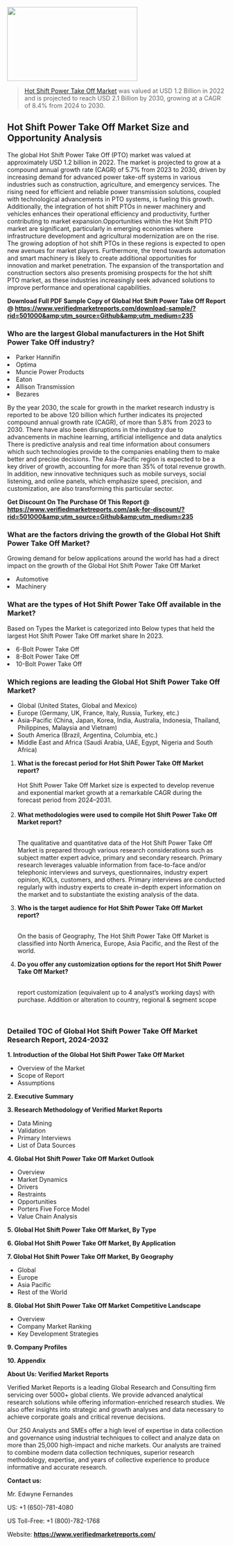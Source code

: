 <img src="https://ffe5etoiles.com/wp-content/uploads/2024/12/MST1-300x171.png" alt="" width="300" height="171" class="alignnone size-medium wp-image-20088" /><blockquote><p><p><a href="https://www.verifiedmarketreports.com/download-sample/?rid=501000&utm_source=Github&utm_medium=235" target="_blank">Hot Shift Power Take Off Market</a> was valued at USD 1.2 Billion in 2022 and is projected to reach USD 2.1 Billion by 2030, growing at a CAGR of 8.4% from 2024 to 2030.</p></blockquote><p><h2>Hot Shift Power Take Off Market Size and Opportunity Analysis</h2>The global Hot Shift Power Take Off (PTO) market was valued at approximately USD 1.2 billion in 2022. The market is projected to grow at a compound annual growth rate (CAGR) of 5.7% from 2023 to 2030, driven by increasing demand for advanced power take-off systems in various industries such as construction, agriculture, and emergency services. The rising need for efficient and reliable power transmission solutions, coupled with technological advancements in PTO systems, is fueling this growth. Additionally, the integration of hot shift PTOs in newer machinery and vehicles enhances their operational efficiency and productivity, further contributing to market expansion.Opportunities within the Hot Shift PTO market are significant, particularly in emerging economies where infrastructure development and agricultural modernization are on the rise. The growing adoption of hot shift PTOs in these regions is expected to open new avenues for market players. Furthermore, the trend towards automation and smart machinery is likely to create additional opportunities for innovation and market penetration. The expansion of the transportation and construction sectors also presents promising prospects for the hot shift PTO market, as these industries increasingly seek advanced solutions to improve performance and operational capabilities.</p><p class=""><strong>Download Full PDF Sample Copy of Global Hot Shift Power Take Off Report @ <a href="https://www.verifiedmarketreports.com/download-sample/?rid=501000&amp;utm_source=Github&amp;utm_medium=235" target="_blank">https://www.verifiedmarketreports.com/download-sample/?rid=501000&amp;utm_source=Github&amp;utm_medium=235</a></strong></p><h3 id="" class="">Who are the largest Global manufacturers in the Hot Shift Power Take Off industry?</h3><p><li>Parker Hannifin</li><li> Optima</li><li> Muncie Power Products</li><li> Eaton</li><li> Allison Transmission</li><li> Bezares</li></p><div class=""><div class="" dir="" data-message-author-role="" data-message-id="" data-message-model-slug=""><div class=""><div class=""><div class=""><div class="" dir="" data-message-author-role="" data-message-id="" data-message-model-slug=""><div class=""><div class=""><p>By the year 2030, the scale for growth in the market research industry is reported to be above 120 billion which further indicates its projected compound annual growth rate (CAGR), of more than 5.8% from 2023 to 2030. There have also been disruptions in the industry due to advancements in machine learning, artificial intelligence and data analytics There is predictive analysis and real time information about consumers which such technologies provide to the companies enabling them to make better and precise decisions. The Asia-Pacific region is expected to be a key driver of growth, accounting for more than 35% of total revenue growth. In addition, new innovative techniques such as mobile surveys, social listening, and online panels, which emphasize speed, precision, and customization, are also transforming this particular sector.</p><p><strong>Get Discount On The Purchase Of This Report @&nbsp; <a href="https://www.verifiedmarketreports.com/ask-for-discount/?rid=501000&amp;utm_source=Github&amp;utm_medium=235" target="_blank">https://www.verifiedmarketreports.com/ask-for-discount/?rid=501000&amp;utm_source=Github&amp;utm_medium=235</a></strong></p></div></div></div></div></div></div></div></div><h3 id="" class="">What are the factors driving the growth of the Global Hot Shift Power Take Off Market?</h3><p id="" class="">Growing demand for below applications around the world has had a direct impact on the growth of the Global Hot Shift Power Take Off Market</p><p id="" class=""><li>Automotive</li><li> Machinery</li></p><h3 id="" class="">What are the types of Hot Shift Power Take Off available in the Market?</h3><p id="" class="">Based on Types the Market is categorized into Below types that held the largest Hot Shift Power Take Off market share In 2023.</p><p id="" class=""><li>6-Bolt Power Take Off</li><li> 8-Bolt Power Take Off</li><li> 10-Bolt Power Take Off</li></p><h3 id="" class="">Which regions are leading the Global Hot Shift Power Take Off Market?</h3><ul><li>Global (United States, Global and Mexico)</li><li>Europe (Germany, UK, France, Italy, Russia, Turkey, etc.)</li><li>Asia-Pacific (China, Japan, Korea, India, Australia, Indonesia, Thailand, Philippines, Malaysia and Vietnam)</li><li>South America (Brazil, Argentina, Columbia, etc.)</li><li>Middle East and Africa (Saudi Arabia, UAE, Egypt, Nigeria and South Africa)</li></ul><p><ol><li><strong>What is the forecast period for Hot Shift Power Take Off Market report?<br /></strong><br /><span data-sheets-root="1" data-sheets-value="{&quot;1&quot;:2,&quot;2&quot;:&quot;XXXX size is expected to develop revenue and exponential market growth at a remarkable CAGR during the forecast period from 2024&ndash;2030.&quot;}" data-sheets-userformat="{&quot;2&quot;:12674,&quot;4&quot;:{&quot;1&quot;:2,&quot;2&quot;:16776960},&quot;10&quot;:2,&quot;11&quot;:0,&quot;15&quot;:&quot;Arial&quot;,&quot;16&quot;:12}">Hot Shift Power Take Off Market size is expected to develop revenue and exponential market growth at a remarkable CAGR during the forecast period from 2024&ndash;2031.</span><br /><br /></li><li><strong>What methodologies were used to compile Hot Shift Power Take Off Market report?<br /><br /></strong><p>The qualitative and quantitative data of the&nbsp;Hot Shift Power Take Off Market is prepared through various research considerations such as subject matter expert advice, primary and secondary research. Primary research leverages valuable information from face-to-face and/or telephonic interviews and surveys, questionnaires, industry expert opinion, KOLs, customers, and others. Primary interviews are conducted regularly with industry experts to create in-depth expert information on the market and to substantiate the existing analysis of the data.&nbsp;</p></li><li><strong>Who is the target audience for Hot Shift Power Take Off Market report?<br /><br /></strong><p>On the basis of Geography, The&nbsp;Hot Shift Power Take Off Market is classified into North America, Europe, Asia Pacific, and the Rest of the world.</p></li><li><strong>Do you offer any customization options for the report Hot Shift Power Take Off Market?<br /><br /></strong><p>report customization (equivalent up to 4 analyst&rsquo;s working days) with purchase. Addition or alteration to country, regional &amp; segment scope</p><p>&nbsp;</p></li></ol></p><h3 id="" class="">Detailed TOC of Global Hot Shift Power Take Off Market Research Report, 2024-2032</h3><p id="" class=""><strong>1. Introduction of the Global Hot Shift Power Take Off Market</strong></p><ul><li>Overview of the Market</li><li>Scope of Report</li><li>Assumptions</li></ul><p id="" class=""><strong>2. Executive Summary</strong></p><p id="" class=""><strong>3. Research Methodology of&nbsp;Verified Market Reports</strong></p><ul><li>Data Mining</li><li>Validation</li><li>Primary Interviews</li><li>List of Data Sources</li></ul><p id="" class=""><strong>4. Global Hot Shift Power Take Off Market Outlook</strong></p><ul><li>Overview</li><li>Market Dynamics</li><li>Drivers</li><li>Restraints</li><li>Opportunities</li><li>Porters Five Force Model</li><li>Value Chain Analysis</li></ul><p id="" class=""><strong>5. Global Hot Shift Power Take Off Market, By&nbsp;Type</strong></p><p id="" class=""><strong>6. Global Hot Shift Power Take Off Market, By Application</strong></p><p id="" class=""><strong>7. Global Hot Shift Power Take Off Market, By Geography</strong></p><ul><li>Global</li><li>Europe</li><li>Asia Pacific</li><li>Rest of the World</li></ul><p id="" class=""><strong>8. Global Hot Shift Power Take Off Market Competitive Landscape</strong></p><ul><li>Overview</li><li>Company Market Ranking</li><li>Key Development Strategies</li></ul><p id="" class=""><strong>9. Company Profiles</strong></p><p id="" class=""><strong>10. Appendix</strong></p><p id="" class=""><strong>About Us: Verified Market Reports</strong></p><p id="" class="">Verified Market Reports is a leading Global Research and Consulting firm servicing over 5000+ global clients. We provide advanced analytical research solutions while offering information-enriched research studies. We also offer insights into strategic and growth analyses and data necessary to achieve corporate goals and critical revenue decisions.</p><p id="" class="">Our 250 Analysts and SMEs offer a high level of expertise in data collection and governance using industrial techniques to collect and analyze data on more than 25,000 high-impact and niche markets. Our analysts are trained to combine modern data collection techniques, superior research methodology, expertise, and years of collective experience to produce informative and accurate research.</p><p id="" class=""><strong>Contact us:</strong></p><p id="" class="">Mr. Edwyne Fernandes</p><p id="" class="">US: +1 (650)-781-4080</p><p id="" class="">US Toll-Free: +1 (800)-782-1768</p><p id="" class="">Website: <a target="" data-test-app-aware-link=""><strong>https://www.verifiedmarketreports.com/</strong></a></p>
